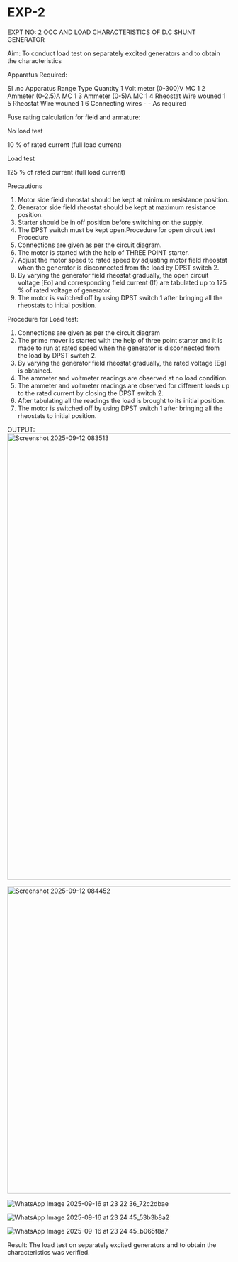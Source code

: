 # EXP-2
EXPT NO: 2 OCC AND LOAD CHARACTERISTICS OF D.C SHUNT GENERATOR

Aim:
To conduct load test on separately excited generators and to obtain the characteristics

Apparatus Required:

Sl .no	Apparatus	Range	Type	Quantity
1	Volt meter	(0-300)V	MC	1
2	Ammeter	(0-2.5)A	MC	1
3	Ammeter	(0-5)A	MC	1
4	Rheostat		Wire wouned	1
5	Rheostat		Wire wouned	1
6	Connecting wires	-	-	As required

Fuse rating calculation for field and armature:

No load test

10 % of rated current (full load current)

Load test

125 % of rated current (full load current)

Precautions

1.   Motor side field rheostat should be kept at minimum resistance position.
2.   Generator side field rheostat should be kept at maximum resistance position.
3.   Starter should be in off position before switching on the supply.
4.   The DPST switch must be kept open.Procedure for open circuit test
Procedure
1.   Connections are given as per the circuit diagram.
2.   The motor is started with the help of THREE POINT starter.
3.   Adjust the motor speed to rated speed by adjusting motor field rheostat when the generator is disconnected from the load by DPST switch 2.
4.   By  varying  the  generator  field  rheostat  gradually,  the  open  circuit  voltage  [Eo]  and corresponding field current (If) are tabulated up to 125 % of rated voltage of generator.
5.   The motor is switched off by using DPST switch 1 after bringing all the rheostats to initial position.

Procedure for Load test:

1.   Connections are given as per the circuit diagram
2.   The prime mover is started with the help of three point starter and it is made to run at rated speed when the generator is disconnected from the load by DPST switch 2.
3.   By varying the generator field rheostat gradually, the rated voltage [Eg] is obtained.
4.   The ammeter and voltmeter readings are observed at no load condition.
5.   The ammeter and voltmeter readings are observed for different loads up to the rated current by closing the DPST switch 2.
6.   After tabulating all the readings the load is brought to its initial position.
7.   The motor is switched off by using DPST switch 1 after bringing all the rheostats to initial position.

OUTPUT:
<img width="1397" height="1007" alt="Screenshot 2025-09-12 083513" src="https://github.com/user-attachments/assets/ae963f61-853d-4b25-af31-10bd60615fa5" />

  <img width="849" height="693" alt="Screenshot 2025-09-12 084452" src="https://github.com/user-attachments/assets/2a71f8a1-64e0-4a5e-9303-db5f60aa80fb" />

 ![WhatsApp Image 2025-09-16 at 23 22 36_72c2dbae](https://github.com/user-attachments/assets/9f1ba155-e43f-47fc-9356-923aebcb4f1f)

 ![WhatsApp Image 2025-09-16 at 23 24 45_53b3b8a2](https://github.com/user-attachments/assets/914d2573-e2de-43ba-b2db-7df29620a478)


 ![WhatsApp Image 2025-09-16 at 23 24 45_b065f8a7](https://github.com/user-attachments/assets/f5d75e80-a83b-40d7-b8b8-6936adab8940)



Result:
The load test on separately excited generators and to obtain the characteristics was verified.
